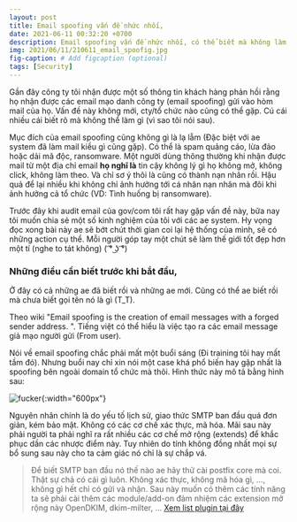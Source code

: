 ```yaml
---
layout: post
title: Email spoofing vấn đề nhức nhối,
date: 2021-06-11 00:32:20 +0700
description: Email spoofing vấn đề nhức nhối, có thể biết mà không làm,
img: 2021/06/11/210611_email_spoofig.jpg
fig-caption: # Add figcaption (optional)
tags: [Security]
---
```


Gần đây công ty tôi nhận được một số thông tin khách hàng phản hồi rằng họ nhận được các email mạo danh công ty (email spoofing) gửi vào hòm mail của họ. Vấn đề này không mới, cty/tổ chức nào cũng có thể gặp. Cú cái nhiều cái biết rõ mà không thể làm gì (vì sao tôi nói sau).

Mục đích của email spoofing cũng không gì là lạ lẫm (Đặc biệt với ae system đã làm mail kiều gì cũng gặp). Có thể là spam quảng cáo, lừa đảo hoặc dải mã độc, ransomware. Một người dùng thông thường khi nhận được mail từ một địa chỉ email **họ nghĩ là** tin cậy không lý gì họ không mở, không click, không làm theo. Và chỉ sơ ý thôi là cũng có thành nạn nhân rồi. Hậu quả để lại nhiều khi không chỉ ảnh hưởng tới cá nhân nạn nhân mà đôi khi ảnh hưởng cả tổ chức (VD: Tình huống bị ransomware).

Trước đây khi audit email của gov/com tôi rất hay gặp vấn đề này, bữa nay tôi muốn chia sẻ một số kinh nghiệm của tôi với các ae system. Hy vọng đọc xong bài này ae sẽ bớt chút thời gian coi lại hệ thống của mình, sẽ có những action cụ thể. Mỗi người góp tay một chút sẽ làm thế giới tốt đẹp hơn một tí (nghe to tát không)  ( ͡° ͜ʖ ͡°)

### Những điều cần biết trước khi bắt đầu,

Ở đây có cả những ae đã biết rồi và những ae mới. Cũng có thể ae biết rồi mà chưa biết gọi tên nó là gì (T_T).

Theo wiki "Email spoofing is the creation of email messages with a forged sender address. ". Tiếng việt có thể hiểu là việc tạo ra các email message giả mạo người gửi (From user).

Nói về email spoofing chắc phải mất một buổi sáng (Đi training tôi hay mất tầm đó). Nhưng buổi nay chỉ xin nói một case khá phổ biến hay gặp nhất là spoofing bên ngoài domain tổ chức mà thôi. Hình thức này mô tả bằng hình sau:

![fucker]( {{site.url}}/assets/img/2021/06/01/210611_fake_mail.png){:width="600px"}

Nguyên nhân chính là do yếu tố lịch sử, giao thức SMTP ban đầu quá đơn giản, kém bảo mật. Không có các cơ chế xác thực, mã hóa. Mãi sau này phải người ta phải nghĩ ra rất nhiều các cơ chế mở rộng (extends) để khắc phục dần các nhược điểm này. Tuy nhiên do tính không đồng nhất mọi sự bổ sung sau này cho ta cảm giác nó chỉ là sự chắp vá.

>Để biết SMTP ban đầu nó thế nào ae hãy thử cài postfix core mà coi. Thật sự chả có cái gì luôn. Không xác thực, không mã hóa gì, ..., không gì hết chỉ có gửi và nhận. Sau này muốn có thêm các tính năng ta sẽ phải cài thêm các module/add-on đảm nhiệm các extension mở rộng này OpenDKIM, dkim-milter, ... [Xem list plugin tại đây](http://www.postfix.org/addon.html#auth) 




